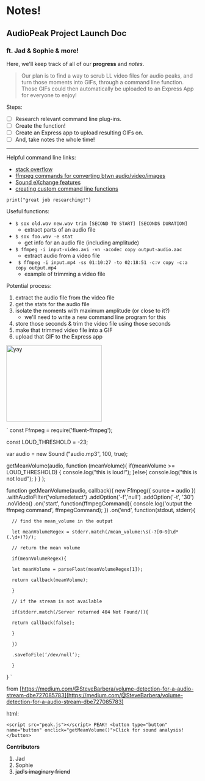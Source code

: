 # Notes!

## AudioPeak Project Launch Doc

### ft. Jad & Sophie & more!

Here, we'll keep track of all of our **progress** and *notes*.

> Our plan is to find a way to scrub LL video files for audio peaks, and turn those moments into GIFs, through a command line function. Those GIFs could then automatically be uploaded to an Express App for everyone to enjoy!

Steps:
- [ ] Research relevant command line plug-ins.
- [ ] Create the function!
- [ ] Create an Express app to upload resulting GIFs on.
- [ ] And, take notes the whole time!

---

Helpful command line links:
- [stack overflow](https://stackoverflow.com/questions/4420208/finding-audio-peaks-in-video-files)
- [ffmpeg commands for converting btwn audio/video/images](https://www.tecmint.com/ffmpeg-commands-for-video-audio-and-image-conversion-in-linux/)
- [Sound eXchange features ](http://sox.sourceforge.net/Docs/Features)
- [creating custom command line functions](https://codeburst.io/learn-how-to-create-custom-bash-commands-in-less-than-4-minutes-6d4ceadd9590)

`print("great job researching!")`

Useful functions:
- `$ sox old.wav new.wav trim [SECOND TO START] [SECONDS DURATION]`
	- extract parts of an audio file
- `$ sox foo.wav -e stat`
	- get info for an audio file (including amplitude)
- `$ ffmpeg -i input-video.avi -vn -acodec copy output-audio.aac`
	- extract audio from a video file
- ` $ ffmpeg -i input.mp4 -ss 01:10:27 -to 02:18:51 -c:v copy -c:a copy output.mp4`
	- example of trimming a video file

Potential process:
1. extract the audio file from the video file
2. get the stats for the audio file
3. isolate the moments with maximum amplitude (or close to it?)
	- we'll need to write a new command line program for this
4. store those seconds & trim the video file using those seconds
5. make that trimmed video file into a GIF
6. upload that GIF to the Express app

<img src="https://cdn.shopify.com/s/files/1/0080/8372/products/tattly_yay_burst_mike_lowery_00_1024x1024@2x.png?v=1566225019"  alt="yay"  style="width:250px;height:200px;">

` const Ffmpeg = require('fluent-ffmpeg');

const LOUD_THRESHOLD = -23;

var audio = new Sound ("audio.mp3", 100, true);

getMeanVolume(audio, function (meanVolume){
  if(meanVolume >= LOUD_THRESHOLD) {
    console.log("this is loud!");
  }else{
    console.log("this is not loud");
  }
  }
);

function getMeanVolume(audio, callback){
  new Ffmpeg({ source = audio })
    .withAudioFilter('volumedetect')
    .addOption('-f','null')
    .addOption('-t', '30')
    .noVideo()
    .on('start', function(ffmpegCommand){
      console.log('output the ffmpeg command', ffmpegCommand);
    })
    .on(‘end’, function(stdout, stderr){

      // find the mean_volume in the output

      let meanVolumeRegex = stderr.match(/mean_volume:\s(-?[0–9]\d*(.\d+)?)/);

      // return the mean volume

      if(meanVolumeRegex){

      let meanVolume = parseFloat(meanVolumeRegex[1]);

      return callback(meanVolume);

      }

      // if the stream is not available

      if(stderr.match(/Server returned 404 Not Found/)){

      return callback(false);

      }

      })

      .saveToFile(‘/dev/null’);

      }
} `

from  [https://medium.com/@SteveBarbera/volume-detection-for-a-audio-stream-dbe727085783](https://medium.com/@SteveBarbera/volume-detection-for-a-audio-stream-dbe727085783)

html:

` <script src="peak.js"></script>
PEAK!
<button type="button" name="button" onclick="getMeanVolume()">Click for sound analysis!</button> `

**Contributors**
1. Jad
2. Sophie
3. ~~jad's imaginary friend~~

<!--stackedit_data:
eyJoaXN0b3J5IjpbMTE4MDM1MjQxOSwyOTMwNjM0OTYsOTY1OT
cwMDgxLC0xMTU4NDA5MTMxLDIwOTY4Njk4NDYsMzY3NjM3NjY4
LDg4MzMzNTk5MiwxMTk2OTcyODY5LDY3MzkxMDIyNCw5MTY4Mj
IxOSw0NzgwMTU5MjEsLTE5NTk2NTgzNTIsMjY0MDE2ODI4LC0x
NTg5ODQ4MTE3LDIyMDQ1NTE1MiwtMjY1MDE1MjgwLC0yMDYyMD
A4NzQyXX0=
-->